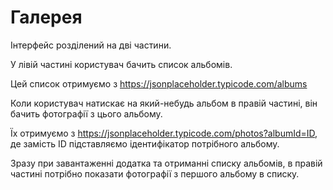 # Галерея

Інтерфейс розділений на дві частини.

У лівій частині користувач бачить список альбомів.

Цей список отримуємо з https://jsonplaceholder.typicode.com/albums

Коли користувач натискає на який-небудь альбом в правій частині, він бачить фотографії з цього альбому.

Їх отримуємо з https://jsonplaceholder.typicode.com/photos?albumId=ID, де замість ID підставляємо ідентифікатор потрібного альбому.

Зразу при завантаженні додатка та отриманні списку альбомів, в правій частині потрібно показати фотографії з першого альбому в списку.